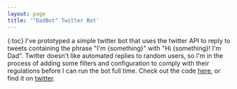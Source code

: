 ```yaml
---
layout: page
title: '"DadBot" Twitter Bot'
---
```

{:toc}
I've prototyped a simple twitter bot that uses the twitter API to reply to
tweets containing the phrase "I'm {something}" with "Hi {something}! I'm Dad".
Twitter doesn't like automated replies to random users, so I'm in the process
of adding some filters and configuration to comply with their regulations
before I can run the bot full time. Check out the code
[here](https://github.com/linkoep/DadBot), or find it on
[twitter](https://twitter.com/Hi_Im_Dad_/with_replies).
